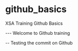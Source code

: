 # github_basics
XSA Training Github Basics 


--- Welcome to Github training

-- Testing the commit on Github
